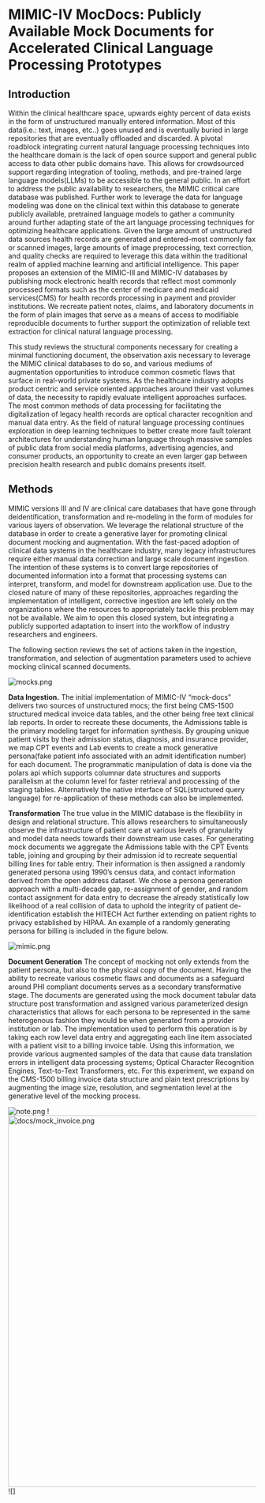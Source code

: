 # MIMIC-IV MocDocs: Publicly Available Mock Documents for Accelerated Clinical Language Processing Prototypes
## Introduction
Within the clinical healthcare space, upwards eighty percent of data exists in the form of unstructured manually entered information. Most of this data(i.e.: text, images, etc..) goes unused and is eventually buried in large repositories that are eventually offloaded and discarded. A pivotal roadblock integrating current natural language processing techniques into 
the healthcare domain is the lack of open source support and general public access to data other public domains have. This allows for crowdsourced support regarding integration of tooling, methods, and pre-trained large language models(LLMs) to be accessible to the general public. In an effort to address the public availability to researchers, the MIMIC critical care database was published. Further work to leverage the data for language modeling was done on the clinical text within this database  to generate publicly available, pretrained language models to gather a community around further adapting state of the art language processing techniques for optimizing healthcare applications. Given the large amount of unstructured data sources health records are generated and entered–most commonly fax or scanned images, large amounts of image preprocessing, text correction, and quality checks are required to leverage this data within the traditional realm of applied machine learning and artificial intelligence. This paper proposes an extension of the MIMIC-III and MIMIC-IV databases by publishing mock electronic health records that reflect most commonly processed formats such as the center of medicare and medicaid services(CMS) for health records processing in payment and provider institutions. We recreate patient notes, claims, and laboratory documents in the form of plain images that serve as a means of access to modifiable reproducible documents to further support the optimization of reliable text extraction for clinical natural language processing.

This study reviews the structural components necessary for creating a minimal functioning document, the observation axis necessary to leverage the MIMIC clinical databases to do so, and various mediums of augmentation opportunities to introduce common cosmetic flaws that surface in real-world private systems. As the healthcare industry adopts product centric and service oriented approaches around their vast volumes of data, the necessity to rapidly evaluate intelligent approaches surfaces. The most common methods of data processing for facilitating the digitalization of legacy health records are optical character recognition and manual data entry. As the field of natural language processing continues exploration in deep learning techniques to better create more fault tolerant architectures for understanding human language through massive samples of public data from social media platforms, advertising agencies, and consumer products, an opportunity to create an even larger gap between precision health research and public domains presents itself. 


## Methods
MIMIC versions III and IV are clinical care databases that have gone through deidentification, transformation and re-modeling in the form of modules for various layers of observation. We leverage the relational structure of the database in order to create a generative layer for promoting clinical document mocking and augmentation. With the fast-paced adoption of clinical data systems in the healthcare industry, many legacy infrastructures require either manual data correction and large scale document ingestion. The intention of these systems is to convert large repositories of documented information into a format that processing systems can interpret, transform, and model for downstream application use. Due to the closed nature of many of these repositories, approaches regarding the implementation of intelligent, corrective ingestion are left solely on the organizations where the resources to appropriately tackle this problem may not be available.  We aim to open this closed system, but integrating a publicly supported adaptation to insert into the workflow of industry researchers and engineers.

The following section reviews the set of actions taken in the ingestion, transformation, and selection of augmentation parameters used to achieve mocking clinical scanned documents.


![mocks.png](docs/mockdocks.png)



**Data Ingestion.** The initial implementation of MIMIC-IV “mock-docs” delivers two sources of unstructured mocs; the first being CMS-1500 structured medical invoice data tables, and the other being free text clinical lab reports. In order to recreate these documents, the Admissions table is the primary modeling target for information synthesis. By grouping unique patient visits by their admission status, diagnosis, and insurance provider, we map CPT events and Lab events to create a mock generative persona(fake patient info associated with an admit identification number) for each document. The programmatic manipulation of data is done via the polars api which supports columnar data structures and supports parallelism at the column level for faster retrieval and processing of the staging tables. Alternatively the native interface of SQL(structured query language) for re-application of these methods can also be implemented.

**Transformation** The true value in the MIMIC database is the flexibility in design and relational structure. This allows researchers to simultaneously observe the infrastructure of patient care at various levels of granularity and model data needs towards their downstream use cases. For generating mock documents we aggregate the Admissions table with the CPT Events table, joining and grouping by their admission id to recreate sequential billing lines for table entry. Their information is then assigned a randomly generated persona using 1990’s census data, and contact information derived from the open address dataset. We chose a persona generation approach with a multi-decade gap, re-assignment of gender, and random contact assignment  for data entry to decrease the already statistically low likelihood of a real collision of data to uphold the integrity of patient de-identification establish the HITECH Act further extending on patient rights to privacy established by  HIPAA. An example of a randomly generating persona for billing is included in the figure below.


![mimic.png](docs/mimic.png)



**Document Generation** The concept of mocking not only extends from the patient persona, but also to the physical copy of the document. Having the ability to recreate various cosmetic flaws and documents as a safeguard around PHI compliant documents serves as a secondary transformative stage. The documents are generated using the mock document tabular data structure post transformation and assigned various parameterized design characteristics that allows for each persona to be represented in the same heterogenous fashion they would be when generated from a provider institution or lab. The implementation used to perform this operation is by taking each row level data entry and aggregating each line item associated with a patient visit to a billing invoice table. Using this information, we provide various augmented samples of the data that cause data translation errors in intelligent data processing systems; Optical Character Recognition Engines, Text-to-Text Transformers, etc. For this experiment, we expand on the CMS-1500 billing invoice data structure and plain text prescriptions by augmenting the image size, resolution, and segmentation level at the generative level of the mocking process.


![note.png](docs/mock_note.png) !<img src="docs/mock_invoice.png" alt="docs/mock_invoice.png" width="628" height="752"> ![]